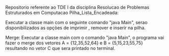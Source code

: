 Repositorio referente ao TDE I da disciplina Resolucao de Problemas Estruturados em Computacao 
Pilha_Lista_Encadeada:

Executar a classe main com o seguinte comando "java Main", serao disponibilizados as opções de imprimir , remover e inserir na pilha. 

Merge: 
Executar a classe main com o comando "java Main", o programa vai fazer o merge dos vetores A = {12,35,52,64} e B = {5,15,23,55,75} resultando no vetor C que sera printado no terminal. 


